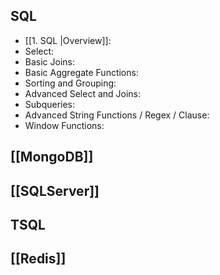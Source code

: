 ## SQL
- [[1. SQL |Overview]]:
- Select:
- Basic Joins:
- Basic Aggregate Functions:
- Sorting and Grouping:
- Advanced Select and Joins:
- Subqueries:
- Advanced String Functions / Regex / Clause:
- Window Functions:
## [[MongoDB]]
## [[SQLServer]]
## TSQL

## [[Redis]]

